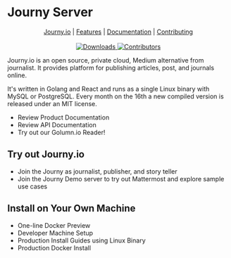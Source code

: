 # Journy Server

<p align="center">
  <a href="">
  </a>
</p>
<p align="center">
    <a href="">Journy.io</a> |
    <a href="">Features</a> |
    <a href="">Documentation</a> |
    <a href="https://github.com/iqdf/Golumn/blob/master/.github/CONTRIBUTING.md">Contributing</a>
    <br /><br />
    <a href="">
        <img src="https://img.shields.io/badge/downloads-1-brightgreen" alt="Downloads" />
    </a>
    <a href="">
        <img src="https://img.shields.io/badge/contributors-1-brightgreen" alt="Contributors" />
    </a>
</p>

Journy.io is an open source, private cloud, Medium alternative from journalist. It provides platform for publishing articles, post, and journals online.

It's written in Golang and React and runs as a single Linux binary with MySQL or PostgreSQL. Every month on the 16th a new compiled version is released under an MIT license.

* Review Product Documentation
* Review API Documentation
* Try out our Golumn.io Reader!

## Try out Journy.io
* Join the Journy as journalist, publisher, and story teller 
* Join the Journy Demo server to try out Mattermost and explore sample use cases

## Install on Your Own Machine
* One-line Docker Preview
* Developer Machine Setup
* Production Install Guides using Linux Binary
* Production Docker Install
